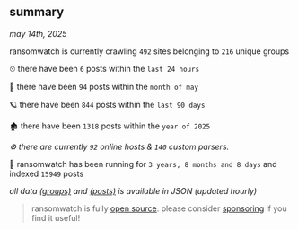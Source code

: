 
## summary
_may 14th, 2025_

ransomwatch is currently crawling `492` sites belonging to `216` unique groups

⏲ there have been `6` posts within the `last 24 hours`

🦈 there have been `94` posts within the `month of may`

🪐 there have been `844` posts within the `last 90 days`

🏚 there have been `1318` posts within the `year of 2025`

_⚙️ there are currently `92` online hosts & `140` custom parsers._

🦕 ransomwatch has been running for `3 years, 8 months and 8 days` and indexed `15949` posts

_all data  [(groups)](http://ransomwhat.telemetry.ltd/groups) and [(posts)](http://ransomwhat.telemetry.ltd/posts) is available in JSON (updated hourly)_

> ransomwatch is fully [open source](https://github.com/joshhighet/ransomwatch#ransomwatch--). please consider [sponsoring](https://github.com/sponsors/joshhighet) if you find it useful!
